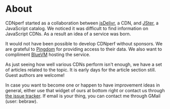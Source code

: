 # About

CDNperf started as a collaboration between [jsDelivr](http://www.jsdelivr.com/), a CDN, and [JSter](http://jster.net/), a JavaScript catalog. We noticed it was difficult to find information on JavaScript CDNs. As a result an idea of a service was born.

It would not have been possible to develop CDNperf without sponsors. We are grateful to [Pingdom](https://www.pingdom.com/) for providing access to their data. We also want to compliment [BlueVM](https://bluevm.com/) hosting the service.

As just seeing how well various CDNs perform isn't enough, we have a set of articles related to the topic. It is early days for the article section still. Guest authors are welcome!

In case you want to become one or happen to have improvement ideas in general, either use that widget of ours at bottom right or contact us through [the issue tracker](https://github.com/bebraw/cdnperf/issues). If email is your thing, you can contact me through GMail (user: bebraw).
